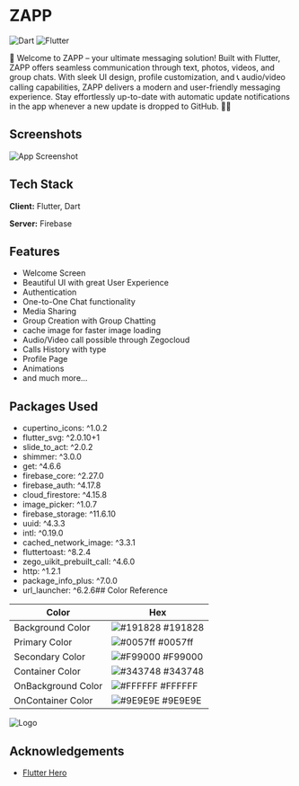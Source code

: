 
# ZAPP

![Dart](https://img.shields.io/badge/dart-100%25-brightgreen)
![Flutter](https://img.shields.io/badge/Flutter-Cross%20Platform-blue)

🚀 Welcome to ZAPP – your ultimate messaging solution! Built with Flutter, ZAPP offers seamless communication through text, photos, videos, and group chats. With sleek UI design, profile customization, and 📞 audio/video calling capabilities, ZAPP delivers a modern and user-friendly messaging experience. Stay effortlessly up-to-date with automatic update notifications in the app whenever a new update is dropped to GitHub. 💬📲


## Screenshots

![App Screenshot](https://github.com/YashSah/ZAPP-website/assets/83505246/0c2859d1-028e-4b2c-a6e9-b96e7cbeedc8)


## Tech Stack

**Client:** Flutter, Dart

**Server:** Firebase


## Features

- Welcome Screen
- Beautiful UI with great User Experience
- Authentication
- One-to-One Chat functionality
- Media Sharing
- Group Creation with Group Chatting
- cache image for faster image loading
- Audio/Video call possible through Zegocloud
- Calls History with type
- Profile Page
- Animations
- and much more...



## Packages Used

- cupertino_icons: ^1.0.2
- flutter_svg: ^2.0.10+1
- slide_to_act: ^2.0.2
- shimmer: ^3.0.0
- get: ^4.6.6
- firebase_core: ^2.27.0
- firebase_auth: ^4.17.8
- cloud_firestore: ^4.15.8
- image_picker: ^1.0.7
- firebase_storage: ^11.6.10
- uuid: ^4.3.3
- intl: ^0.19.0 
- cached_network_image: ^3.3.1
- fluttertoast: ^8.2.4
- zego_uikit_prebuilt_call: ^4.6.0
- http: ^1.2.1
- package_info_plus: ^7.0.0
- url_launcher: ^6.2.6## Color Reference

| Color             | Hex                                                                |
| ----------------- | ------------------------------------------------------------------ |
| Background Color | ![#191828](https://via.placeholder.com/10/191828?text=+) #191828 |
| Primary Color | ![#0057ff](https://via.placeholder.com/10/0057ff?text=+) #0057ff |
| Secondary Color | ![#F99000](https://via.placeholder.com/10/F99000?text=+) #F99000 |
| Container Color | ![#343748](https://via.placeholder.com/10/343748?text=+) #343748 |
| OnBackground Color | ![#FFFFFF](https://via.placeholder.com/10/FFFFFF?text=+) #FFFFFF |
| OnContainer Color | ![#9E9E9E](https://via.placeholder.com/10/9E9E9E?text=+) #9E9E9E |


![Logo](https://github.com/YashSah/ZAPP-website/assets/83505246/40c4787f-2ca8-433c-99ab-55d4cbccdcc5)


## Acknowledgements

 - [Flutter Hero](https://www.youtube.com/@flutterhero)


